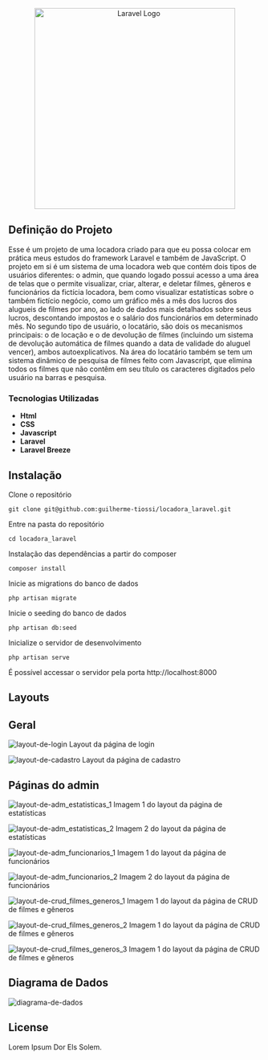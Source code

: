 <p align="center"><a href="https://laravel.com" target="_blank"><img src="https://raw.githubusercontent.com/laravel/art/master/logo-lockup/5%20SVG/2%20CMYK/1%20Full%20Color/laravel-logolockup-cmyk-red.svg" width="400" alt="Laravel Logo"></a></p>

## Definição do Projeto

Esse é um projeto de uma locadora criado para que eu possa colocar em prática meus estudos do framework Laravel e também de JavaScript. O projeto em si é um sistema de uma locadora web que contém dois tipos de usuários diferentes: o admin, que quando logado possui acesso a uma área de telas que o permite visualizar, criar, alterar, e deletar filmes, gêneros e funcionários da fictícia locadora, bem como visualizar estatísticas sobre o também fictício negócio, como um gráfico mês a mês dos lucros dos alugueis de filmes por ano, ao lado de dados mais detalhados sobre seus lucros, descontando impostos e o salário dos funcionários em determinado mês. No segundo tipo de usuário, o locatário, são dois os mecanismos principais: o de locação e o de devolução de filmes (incluindo um sistema de devolução automática de filmes quando a data de validade do aluguel vencer), ambos autoexplicativos. Na área do locatário também se tem um sistema dinâmico de pesquisa de filmes feito com Javascript, que elimina todos os filmes que não contêm em seu título os caracteres digitados pelo usuário na barras e pesquisa. 
### Tecnologias Utilizadas

- **Html**
- **CSS**
- **Javascript**
- **Laravel**
- **Laravel Breeze**

## Instalação

Clone o repositório

    git clone git@github.com:guilherme-tiossi/locadora_laravel.git

Entre na pasta do repositório

    cd locadora_laravel

Instalação das dependências a partir do composer

    composer install

Inicie as migrations do banco de dados

    php artisan migrate

Inicie o seeding do banco de dados

    php artisan db:seed

Inicialize o servidor de desenvolvimento

    php artisan serve

É possível accessar o servidor pela porta http://localhost:8000

## Layouts

## Geral

![layout-de-login](https://images2.imgbox.com/22/6c/tws6TTEm_o.png)
Layout da página de login

![layout-de-cadastro](https://images2.imgbox.com/9d/45/JmhYy8EX_o.png)
Layout da página de cadastro

## Páginas do admin

![layout-de-adm_estatisticas_1](https://images2.imgbox.com/96/69/0TdCWArc_o.png)
Imagem 1 do layout da página de estatísticas

![layout-de-adm_estatisticas_2](https://images2.imgbox.com/b6/24/3lp6HRJx_o.png)
Imagem 2 do layout da página de estatísticas

![layout-de-adm_funcionarios_1](https://images2.imgbox.com/8e/9c/MGSISYtX_o.png)
Imagem 1 do layout da página de funcionários

![layout-de-adm_funcionarios_2](https://images2.imgbox.com/44/4e/XINUYMqp_o.png)
Imagem 2 do layout da página de funcionários

![layout-de-crud_filmes_generos_1](https://images2.imgbox.com/18/c7/7wz4d1YA_o.png)
Imagem 1 do layout da página de CRUD de filmes e gêneros

![layout-de-crud_filmes_generos_2](https://images2.imgbox.com/64/b1/EjFXxRe1_o.png)
Imagem 1 do layout da página de CRUD de filmes e gêneros

![layout-de-crud_filmes_generos_3](https://images2.imgbox.com/62/ad/myVrGOtF_o.png)
Imagem 1 do layout da página de CRUD de filmes e gêneros

## Diagrama de Dados

![diagrama-de-dados](https://images2.imgbox.com/03/3f/N5lxmkX2_o.png)

## License

Lorem Ipsum Dor Els Solem.
